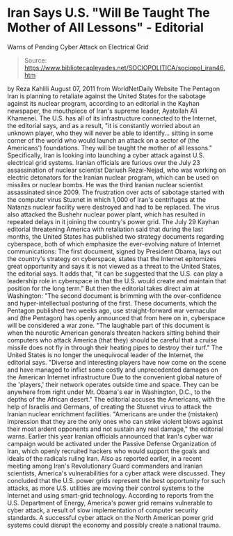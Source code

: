 # Iran Says U.S. "Will Be Taught The Mother of All Lessons" - Editorial 
Warns of Pending Cyber Attack on Electrical Grid

> Source: https://www.bibliotecapleyades.net/SOCIOPOLITICA/sociopol_iran46.htm

by Reza Kahlili
August 07, 2011
from
WorldNetDaily Website
The Pentagon
Iran is planning to retaliate against the United
States for the sabotage against its nuclear program, according to an
editorial in the Kayhan newspaper, the mouthpiece of Iran's supreme leader,
Ayatollah Ali Khamenei.
The U.S. has all of its infrastructure connected to the Internet, the
editorial says, and as a result,
"it is constantly worried about an unknown
player, who they will never be able to identify... sitting in some
corner of the world who would launch an attack on a sector of (the
Americans') foundations. They will be taught the mother of all lessons."
Specifically, Iran is looking into launching a
cyber attack against U.S. electrical grid systems.
Iranian officials are furious over
the July 23 assassination of nuclear scientist
Dariush Rezai-Nejad, who was working on electric detonators for the
Iranian nuclear program, which can be used on missiles or nuclear bombs. He
was the third Iranian nuclear scientist assassinated since 2009.
The frustration over acts of sabotage started with the
computer virus Stuxnet in which 1,000 of
Iran's centrifuges at the Natanzs nuclear facility were destroyed and had to
be replaced. The virus also attacked the Bushehr nuclear power plant, which
has resulted in repeated delays in it joining the country's power grid.
The July 29 Kayhan editorial
threatening America with retaliation
said that during the last months, the United States has published two
strategy documents regarding cyberspace, both of which emphasize the
ever-evolving nature of Internet communications:
The first document, signed by President Obama, lays out the country's
strategy on cyberspace, states that the Internet epitomizes great
opportunity and says it is not viewed as a threat to the United States, the
editorial says.
It adds that,
"it can be suggested that the U.S. can play
a leadership role in cyberspace in that the U.S. would create and
maintain that position for the long term."
But then the editorial takes direct aim at
Washington:
"The second document is brimming with the
over-confidence and hyper-intellectual posturing of the first. These
documents, which the Pentagon published two weeks ago, use
straight-forward war vernacular and (the Pentagon) has openly announced
that from here on in, cyberspace will be considered a war zone.
"The laughable part of this document is when the neurotic American
generals threaten hackers sitting behind their computers who attack
America (that they) should be careful that a cruise missile does not fly
in through their heating pipes to destroy their turf."
The United States is no longer the
unequivocal leader of the Internet, the editorial says.
"Diverse and interesting players have now
come on the scene and have
managed to inflict some costly and
unprecedented damages on the American Internet infrastructure
Due to the convenient global nature of the
'players,' their network operates outside time and space. They can be
anywhere from right under Mr. Obama's ear in Washington, D.C., to the
depths of the African desert."
The editorial accuses the Americans, with the
help of Israelis and Germans, of creating the Stuxnet virus to attack
the Iranian nuclear enrichment facilities.
"Americans are under the (mistaken)
impression that they are the only ones who can strike violent blows
against their most ardent opponents and not sustain any real damage,"
the editorial warns.
Earlier this year Iranian officials announced
that Iran's cyber war campaign would be activated under the Passive
Defense Organization of Iran, which openly recruited hackers who would
support the goals and ideals of the radicals ruling Iran.
Also as reported earlier, in a recent meeting
among Iran's Revolutionary Guard commanders and Iranian scientists,
America's vulnerabilities for a cyber attack were discussed. They concluded
that the U.S. power grids represent the best opportunity for such
attacks, as more U.S. utilities are moving their control systems to the
Internet and using smart-grid technology.
According to reports from the U.S. Department of Energy, America's power
grid remains vulnerable to cyber attack, a result of slow implementation of
computer security standards.
A successful cyber attack on the North American
power grid systems could disrupt the economy and possibly create a national
trauma.
